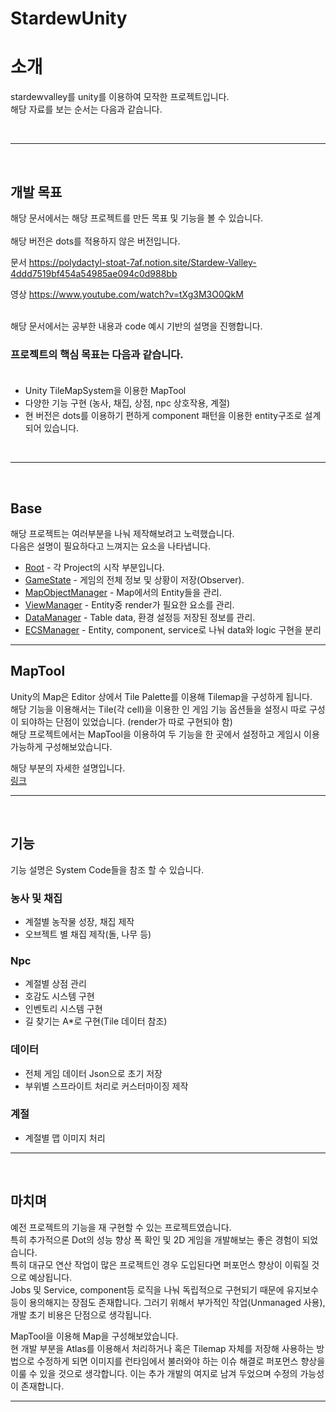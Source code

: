 # StardewUnity

# 소개
stardewvalley를 unity를 이용하여 모작한 프로젝트입니다.<br/>
해당 자료를 보는 순서는 다음과 같습니다.<br/>

<br/>

---
<br/>

## 개발 목표
해당 문서에서는 해당 프로젝트를 만든 목표 및 기능을 볼 수 있습니다.<br/><br/>
해당 버전은 dots를 적용하지 않은 버전입니다.

문서 <https://polydactyl-stoat-7af.notion.site/Stardew-Valley-4ddd7519bf454a54985ae094c0d988bb><br/>

영상 <https://www.youtube.com/watch?v=tXg3M3O0QkM> <br/><br/>


해당 문서에서는 공부한 내용과 code 예시 기반의 설명을 진행합니다.<br/>

### 프로젝트의 핵심 목표는 다음과 같습니다.<br/><br/>

* Unity TileMapSystem을 이용한 MapTool
* 다양한 기능 구현 (농사, 채집, 상점, npc 상호작용, 계절)
* 현 버전은 dots를 이용하기 편하게 component 패턴을 이용한 entity구조로 설계되어 있습니다.

<br/>

---
<br/>

## Base
해당 프로젝트는 여러부분을 나눠 제작해보려고 노력했습니다.<br/>
다음은 설명이 필요하다고 느껴지는 요소을 나타냅니다.

* [Root](./StardewValley/Assets/Scripts/StardewValley/README.md) - 각 Project의 시작 부분입니다.
* [GameState](./StardewValley/Assets/Scripts/StardewValley/Data/README.md) - 게임의 전체 정보 및 상황이 저장(Observer).
* [MapObjectManager](./StardewValley/Assets/Scripts/StardewValley/Data/Object/README.md) - Map에서의 Entity들을 관리.
* [ViewManager](./StardewValley/Assets/Scripts/StardewValley/View/README.md) - Entity중 render가 필요한 요소를 관리.
* [DataManager](./StardewValley/Assets/Scripts/Base/Data/README.md) - Table data, 환경 설정등 저장된 정보를 관리.
* [ECSManager](./StardewValley/Assets/Scripts/StardewValley/ECS/README.md) - Entity, component, service로 나눠 data와 logic 구현을 분리



---
## MapTool
Unity의 Map은 Editor 상에서 Tile Palette를 이용해 Tilemap을 구성하게 됩니다.<br/>
해당 기능을 이용해서는 Tile(각 cell)을 이용한 인 게임 기능 옵션들을 설정시 따로 구성이 되야하는 단점이 있었습니다. (render가 따로 구현되야 함)<br/>
해당 프로젝트에서는 MapTool을 이용하여 두 기능을 한 곳에서 설정하고 게임시 이용 가능하게 구성해보았습니다.<br/>

해당 부분의 자세한 설명입니다.<br/>
[링크](./StardewValley/Assets/Scripts/StardewValley/Map/README.md)<br/>

---
<br/>

## 기능
기능 설명은 System Code들을 참조 할 수 있습니다.<br/>
### 농사 및 채집

- 계절별 농작물 성장, 채집 제작
- 오브젝트 별 채집 제작(돌, 나무 등)

### Npc

- 계절별 상점 관리
- 호감도 시스템 구현
- 인벤토리 시스템 구현
- 길 찾기는 A*로 구현(Tile 데이터 참조)

### 데이터

- 전체 게임 데이터 Json으로 초기 저장
- 부위별 스프라이트 처리로 커스터마이징 제작

### 계절

- 계절별 맵 이미지 처리

---
<br/>

## 마치며
예전 프로젝트의 기능을 재 구현할 수 있는 프로젝트였습니다.<br/>
특히 추가적으론 Dot의 성능 향상 폭 확인 및 2D 게임을 개발해보는 좋은 경험이 되었습니다.<br/>
특히 대규모 연산 작업이 많은 프로젝트인 경우 도입된다면 퍼포먼스 향상이 이뤄질 것으로 예상됩니다.<br/>
Jobs 및 Service, component등 로직을 나눠 독립적으로 구현되기 때문에 유지보수등이 용의해지는 장점도 존재합니다. 그러기 위해서 부가적인 작업(Unmanaged 사용), 개발 초기 비용은 단점으로 생각됩니다.<br/>

MapTool을 이용해 Map을 구성해보았습니다.<br/>
현 개발 부분을 Atlas를 이용해서 처리하거나 혹은 Tilemap 자체를 저장해 사용하는 방법으로 수정하게 되면 이미지를 런타임에서 불러와야 하는 이슈 해결로 퍼포먼스 향상을 이룰 수 있을 것으로 생각합니다. 이는 추가 개발의 여지로 남겨 두었으며 수정의 가능성이 존재합니다.<br/>

---